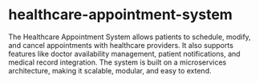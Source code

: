# healthcare-appointment-system
The Healthcare Appointment System allows patients to schedule, modify, and cancel appointments with healthcare providers. It also supports features like doctor availability management, patient notifications, and medical record integration. The system is built on a microservices architecture, making it scalable, modular, and easy to extend.
